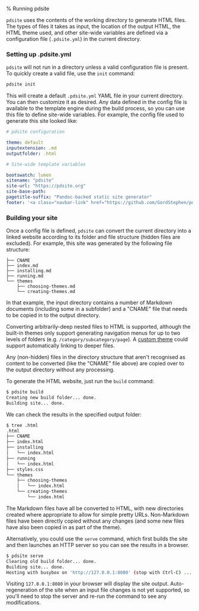 % Running pdsite

`pdsite` uses the contents of the working directory to generate HTML files.
The types of files it takes as input,
the location of the output HTML,
the HTML theme used,
and other site-wide variables are defined via a configuration file (`.pdsite.yml`) in the current directory.

### Setting up .pdsite.yml

`pdsite` will not run in a directory unless a valid configuration file is present.
To quickly create a valid file, use the `init` command:

```sh
pdsite init
```

This will create a default `.pdsite.yml` YAML file in your current directory.
You can then customize it as desired.
Any data defined in the config file is available to the template engine during the build process,
so you can use this file to define site-wide variables.
For example, the config file used to generate this site looked like:

```yaml
# pdsite configuration

theme: default
inputextension: .md
outputfolder: .html

# Site-wide template variables

bootswatch: lumen 
sitename: "pdsite"
site-url: "https://pdsite.org"
site-base-path:
pagetitle-suffix: "Pandoc-backed static site generator"
footer: '<a class="navbar-link" href="https://github.com/GordStephen/pdsite">GitHub Repo</a> | <a class="navbar-link" href="https://github.com/GordStephen/pdsite/issues">Report an Issue</a>'
```

### Building your site

Once a config file is defined,
`pdsite` can convert the current directory into a linked website
according to its folder and file structure (hidden files are excluded).
For example, this site was generated by the following file structure:

```
├── CNAME 
├── index.md
├── installing.md
├── running.md
└── themes
    ├── choosing-themes.md
    └── creating-themes.md
```

In that example, the input directory contains a number of Markdown documents
(including some in a subfolder)
and a "CNAME" file that needs to be copied in to the output directory.

Converting arbitrarily-deep nested files to HTML is supported,
although the built-in themes only support generating navigation menus for up to two levels of folders (e.g. `/category/subcategory/page`).
A [custom theme](/themes/creating-themes) could support automatically linking to deeper files.

Any (non-hidden) files in the directory structure that aren't recognised as content to be converted
(like the "CNAME" file above)
are copied over to the output directory without any processing.

To generate the HTML website, just run the `build` command:

```sh
$ pdsite build
Creating new build folder... done.
Building site... done.
```

We can check the results in the specified output folder:

```sh
$ tree .html
.html
├── CNAME 
├── index.html
├── installing
│   └── index.html
├── running
│   └── index.html
├── styles.css
└── themes
    ├── choosing-themes
    │   └── index.html
    └── creating-themes
        └── index.html
```

The Markdown files have all be converted to HTML,
with new directories created where appropriate to allow for simple pretty URLs.
Non-Markdown files have been directly copied without any changes
(and some new files have also been copied in as part of the theme).

Alternatively, you could use the `serve` command,
which first builds the site and then launches an HTTP server
so you can see the results in a browser.

```sh
$ pdsite serve
Clearing old build folder... done.
Building site... done.
Hosting with busybox on 'http://127.0.0.1:8080' (stop with Ctrl-C) ...
```

Visiting `127.0.0.1:8080` in your browser will display the site output.
Auto-regeneration of the site when an input file changes is not yet supported,
so you'll need to stop the server and re-run the command to see any modifications.

